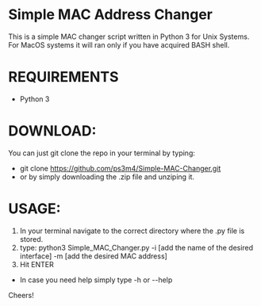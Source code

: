 # Simple MAC Address Changer
This is a simple MAC changer script written in Python 3 for Unix Systems.\
For MacOS systems it will ran only if you have acquired BASH shell.

# REQUIREMENTS
* Python 3

# DOWNLOAD:
You can just git clone the repo in your terminal by typing:
* git clone https://github.com/ps3m4/Simple-MAC-Changer.git
* or by simply downloading the .zip file and unziping it.

# USAGE:
1) In your terminal navigate to the correct directory where the .py file is stored.
2) type: python3 Simple_MAC_Changer.py -i [add the name of the desired interface] -m [add the desired MAC address]
3) Hit ENTER

* In case you need help simply type -h or --help

Cheers!

